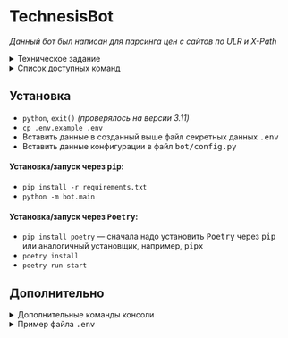 # TechnesisBot

_Данный бот был написан для парсинга цен с сайтов по ULR и X-Path_

<details>
<summary>Техническое задание</summary>
<br>

```text
Представьте, что у вас есть система без интерфейса пользователя, например краулер (сборщик информации), который парсит все сайты по продаже зюзюбликов и сохраняет в базу данных.
Появилась потребность дать обычному пользователю минимальными усилиями добавлять еще сайты для парсинга
Напишите простого бота, который будет иметь одну кнопку: загрузить файл
  1. При нажатии кнопки пользователь прикрепляет файл excel в формате таблицы с полями:
      a. title - название
      b. url - ссылка на сайт источник
      c. xpath - путь к элементу с ценой
  2. Бот получает файл, сохраняет
  3. Открывает файл библиотекой pandas
  4. Выводит содержимое в ответ пользователю
  5. Сохраняет содержимое в локальную БД sqlite
Реализация на python, решение должно быть представлено ссылкой на репозиторий и на бота (как основной вариант телеграм, но возможно вы предложите что-то еще).
Учесть возможность того, что сумма будет с пробелами, обозначением валюты и прочее.
Внутри репозитория должна быть инструкция по развёртыванию и корректный файл с необходимыми зависимостями (requirements, pipenv, poetry на ваш выбор)
Задание рассчитано на один день, выполнять можно в удобное время в течение недели

*Задача со звездочкой:
Провести парсинг по данным из таблицы и вывести среднюю цену зюзюблика по каждому сайту,
В качестве зюзюблика можете взять любой интересный вам товар
```

</details>




<details>
<summary>Список доступных команд</summary>
<br>

* Пользователь:
    * `/start` — _начальная команда любого бота в Telegram, выводит приветственное сообщение, либо изначальную информацию об отсутствии у пользователя регистрации_
    * `/help` — _команда, которая выводит список доступных команд_

* Администратор:
    * `/logs` — _отправляет в ответ текстовый документ с логами бота_
    * `/reset` — _пересоздать базу данных_
</details>


## Установка

* `python`, `exit()` _(проверялось на версии 3.11)_
* `cp .env.example .env`
* Вставить данные в созданный выше файл секретных данных <kbd>.env</kbd>
* Вставить данные конфигурации в файл <kbd>bot/config.py</kbd>

#### Установка/запуск через <kbd>pip</kbd>:
* `pip install -r requirements.txt`
* `python -m bot.main`

#### Установка/запуск через <kbd>Poetry</kbd>:
* `pip install poetry` — сначала надо установить <kbd>Poetry</kbd> через <kbd>pip</kbd> или аналогичный установщик, например, <kbd>pipx</kbd>
* `poetry install`
* `poetry run start`


## Дополнительно

<details>
<summary>Дополнительные команды консоли</summary>
<br>

* `poetry export -f requirements.txt --output requirements.txt --without-hashes` — сгенерировать новый список зависимостей для pip через poetry
* `poetry run python -m bot.main` — аналогично команде-скрипту `poetry run start`
* `poetry add $(cat requirements.txt)` — сгенерировать новый список зависимостей для poetry через pip
</details>

<details>
<summary>Пример файла <kbd>.env</kbd></summary>
<br>

```ini
# Токен бота
BOT_TOKEN=<token>
# Режим отправки сообщений в канал-чат
LOG_MODE=False
# Идентификатор канала-чата, используйте 0, если он вам не нужен
LOG_GROUP_ID=<group_id>
# Путь к файлу логов
LOG_FILE_PATH=bot/static/logs.txt
# Путь к базе данных SQLite
DB_PATH=bot/static/sqlite.db
# Включение тестового режима
TESTING_MODE=False

```
</details>